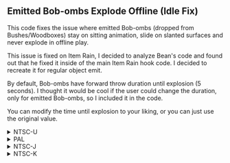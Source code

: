 ## Emitted Bob-ombs Explode Offline (Idle Fix)

This code fixes the issue where emitted Bob-ombs (dropped from Bushes/Woodboxes) stay on sitting animation, slide on slanted surfaces and never explode in offline play.

This issue is fixed on Item Rain, I decided to analyze Bean's code and found out that he fixed it inside of the main Item Rain hook code. I decided to recreate it for regular object emit.

By default, Bob-ombs have forward throw duration until explosion (5 seconds). I thought it would be cool if the user could change the duration, only for emitted Bob-ombs, so I included it in the code.

You can modify the time until explosion to your liking, or you can just use the original value.

<details>
<summary>NTSC-U</summary>

XXXX: Time until explosion (In frames)
Original value: 012C (300 frames -> 5 seconds)
For reference, backward throw duration value is 005A (90 frames -> 1.5 seconds)

```powerpc
C279E164 00000004
809E0004 2C040009
40820010 3800XXXX
901E01DC 8005FF04
901E0170 00000000
```
</details>

<details>
<summary>PAL</summary>

XXXX: Time until explosion (In frames)
Original value: 012C (300 frames -> 5 seconds)
For reference, backward throw duration value is 005A (90 frames -> 1.5 seconds)

```powerpc
C27A7170 00000004
809E0004 2C040009
40820010 3800XXXX
901E01DC 8005FF04
901E0170 00000000
```
</details>

<details>
<summary>NTSC-J</summary>

XXXX: Time until explosion (In frames)
Original value: 012C (300 frames -> 5 seconds)
For reference, backward throw duration value is 005A (90 frames -> 1.5 seconds)

```powerpc
C27A67DC 00000004
809E0004 2C040009
40820010 3800XXXX
901E01DC 8005FF04
901E0170 00000000
```
</details>

<details>
<summary>NTSC-K</summary>

XXXX: Time until explosion (In frames)
Original value: 012C (300 frames -> 5 seconds)
For reference, backward throw duration value is 005A (90 frames -> 1.5 seconds)

```powerpc
C2795530 00000004
809E0004 2C040009
40820010 3800XXXX
901E01DC 8005FF04
901E0170 00000000
```
</details>